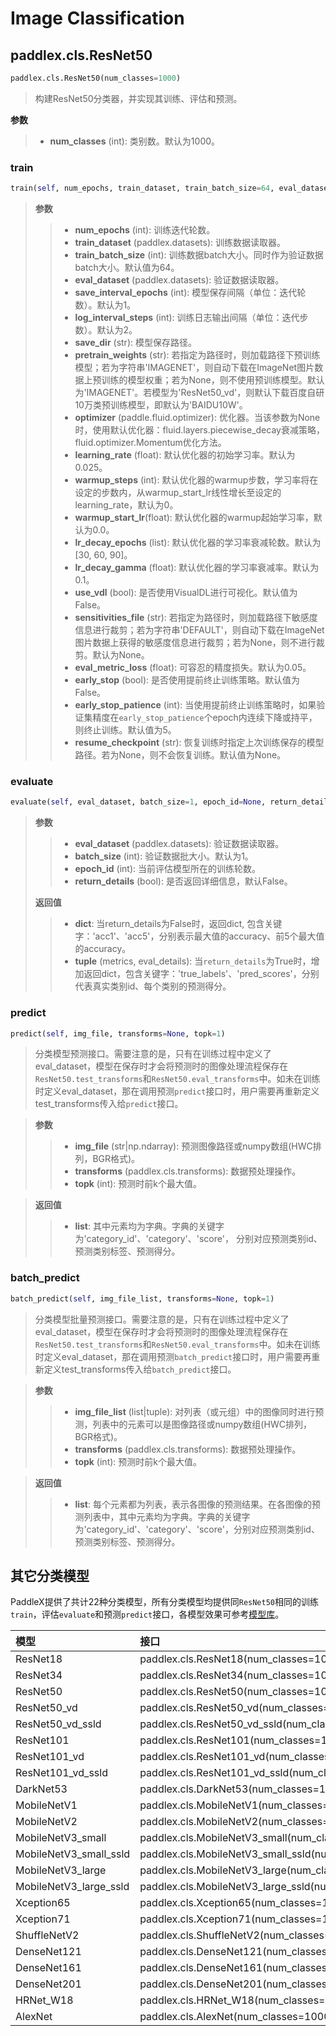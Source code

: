 # Image Classification

## paddlex.cls.ResNet50

```python
paddlex.cls.ResNet50(num_classes=1000)
```

> 构建ResNet50分类器，并实现其训练、评估和预测。  

**参数**

> - **num_classes** (int): 类别数。默认为1000。  

### train

```python
train(self, num_epochs, train_dataset, train_batch_size=64, eval_dataset=None, save_interval_epochs=1, log_interval_steps=2, save_dir='output', pretrain_weights='IMAGENET', optimizer=None, learning_rate=0.025, warmup_steps=0, warmup_start_lr=0.0, lr_decay_epochs=[30, 60, 90], lr_decay_gamma=0.1, use_vdl=False, sensitivities_file=None, eval_metric_loss=0.05, early_stop=False, early_stop_patience=5, resume_checkpoint=None)
```
>
> **参数**
>
> > - **num_epochs** (int): 训练迭代轮数。
> > - **train_dataset** (paddlex.datasets): 训练数据读取器。
> > - **train_batch_size** (int): 训练数据batch大小。同时作为验证数据batch大小。默认值为64。
> > - **eval_dataset** (paddlex.datasets): 验证数据读取器。
> > - **save_interval_epochs** (int): 模型保存间隔（单位：迭代轮数）。默认为1。
> > - **log_interval_steps** (int): 训练日志输出间隔（单位：迭代步数）。默认为2。
> > - **save_dir** (str): 模型保存路径。
> > - **pretrain_weights** (str): 若指定为路径时，则加载路径下预训练模型；若为字符串'IMAGENET'，则自动下载在ImageNet图片数据上预训练的模型权重；若为None，则不使用预训练模型。默认为'IMAGENET'。若模型为'ResNet50_vd'，则默认下载百度自研10万类预训练模型，即默认为'BAIDU10W'。
> > - **optimizer** (paddle.fluid.optimizer): 优化器。当该参数为None时，使用默认优化器：fluid.layers.piecewise_decay衰减策略，fluid.optimizer.Momentum优化方法。
> > - **learning_rate** (float): 默认优化器的初始学习率。默认为0.025。
> > - **warmup_steps** (int): 默认优化器的warmup步数，学习率将在设定的步数内，从warmup_start_lr线性增长至设定的learning_rate，默认为0。
> > - **warmup_start_lr**(float): 默认优化器的warmup起始学习率，默认为0.0。
> > - **lr_decay_epochs** (list): 默认优化器的学习率衰减轮数。默认为[30, 60, 90]。
> > - **lr_decay_gamma** (float): 默认优化器的学习率衰减率。默认为0.1。
> > - **use_vdl** (bool): 是否使用VisualDL进行可视化。默认值为False。
> > - **sensitivities_file** (str): 若指定为路径时，则加载路径下敏感度信息进行裁剪；若为字符串'DEFAULT'，则自动下载在ImageNet图片数据上获得的敏感度信息进行裁剪；若为None，则不进行裁剪。默认为None。
> > - **eval_metric_loss** (float): 可容忍的精度损失。默认为0.05。
> > - **early_stop** (bool): 是否使用提前终止训练策略。默认值为False。
> > - **early_stop_patience** (int): 当使用提前终止训练策略时，如果验证集精度在`early_stop_patience`个epoch内连续下降或持平，则终止训练。默认值为5。
> > - **resume_checkpoint** (str): 恢复训练时指定上次训练保存的模型路径。若为None，则不会恢复训练。默认值为None。

### evaluate

```python
evaluate(self, eval_dataset, batch_size=1, epoch_id=None, return_details=False)
```
>
> **参数**
>
> > - **eval_dataset** (paddlex.datasets): 验证数据读取器。
> > - **batch_size** (int): 验证数据批大小。默认为1。
> > - **epoch_id** (int): 当前评估模型所在的训练轮数。
> > - **return_details** (bool): 是否返回详细信息，默认False。
>
> **返回值**
>
> > - **dict**: 当return_details为False时，返回dict, 包含关键字：'acc1'、'acc5'，分别表示最大值的accuracy、前5个最大值的accuracy。
> > - **tuple** (metrics, eval_details): 当`return_details`为True时，增加返回dict，包含关键字：'true_labels'、'pred_scores'，分别代表真实类别id、每个类别的预测得分。

### predict

```python
predict(self, img_file, transforms=None, topk=1)
```

> 分类模型预测接口。需要注意的是，只有在训练过程中定义了eval_dataset，模型在保存时才会将预测时的图像处理流程保存在`ResNet50.test_transforms`和`ResNet50.eval_transforms`中。如未在训练时定义eval_dataset，那在调用预测`predict`接口时，用户需要再重新定义test_transforms传入给`predict`接口。

> **参数**
>
> > - **img_file** (str|np.ndarray): 预测图像路径或numpy数组(HWC排列，BGR格式)。
> > - **transforms** (paddlex.cls.transforms): 数据预处理操作。
> > - **topk** (int): 预测时前k个最大值。

> **返回值**
>
> > - **list**: 其中元素均为字典。字典的关键字为'category_id'、'category'、'score'，
> >       分别对应预测类别id、预测类别标签、预测得分。

### batch_predict

```python
batch_predict(self, img_file_list, transforms=None, topk=1)
```

> 分类模型批量预测接口。需要注意的是，只有在训练过程中定义了eval_dataset，模型在保存时才会将预测时的图像处理流程保存在`ResNet50.test_transforms`和`ResNet50.eval_transforms`中。如未在训练时定义eval_dataset，那在调用预测`batch_predict`接口时，用户需要再重新定义test_transforms传入给`batch_predict`接口。

> **参数**
>
> > - **img_file_list** (list|tuple): 对列表（或元组）中的图像同时进行预测，列表中的元素可以是图像路径或numpy数组(HWC排列，BGR格式)。
> > - **transforms** (paddlex.cls.transforms): 数据预处理操作。
> > - **topk** (int): 预测时前k个最大值。

> **返回值**
>
> > - **list**: 每个元素都为列表，表示各图像的预测结果。在各图像的预测列表中，其中元素均为字典。字典的关键字为'category_id'、'category'、'score'，分别对应预测类别id、预测类别标签、预测得分。


## 其它分类模型

PaddleX提供了共计22种分类模型，所有分类模型均提供同`ResNet50`相同的训练`train`，评估`evaluate`和预测`predict`接口，各模型效果可参考[模型库](../../appendix/model_zoo.md)。

| 模型              | 接口                    |
| :---------------- | :---------------------- |
| ResNet18          | paddlex.cls.ResNet18(num_classes=1000) |
| ResNet34          | paddlex.cls.ResNet34(num_classes=1000) |
| ResNet50          | paddlex.cls.ResNet50(num_classes=1000) |
| ResNet50_vd       | paddlex.cls.ResNet50_vd(num_classes=1000) |
| ResNet50_vd_ssld    | paddlex.cls.ResNet50_vd_ssld(num_classes=1000) |
| ResNet101          | paddlex.cls.ResNet101(num_classes=1000) |
| ResNet101_vd        | paddlex.cls.ResNet101_vd(num_classes=1000) |
| ResNet101_vd_ssld      | paddlex.cls.ResNet101_vd_ssld(num_classes=1000) |
| DarkNet53      | paddlex.cls.DarkNet53(num_classes=1000) |
| MobileNetV1         | paddlex.cls.MobileNetV1(num_classes=1000) |
| MobileNetV2       | paddlex.cls.MobileNetV2(num_classes=1000) |
| MobileNetV3_small       | paddlex.cls.MobileNetV3_small(num_classes=1000) |
| MobileNetV3_small_ssld  | paddlex.cls.MobileNetV3_small_ssld(num_classes=1000) |
| MobileNetV3_large   | paddlex.cls.MobileNetV3_large(num_classes=1000) |
| MobileNetV3_large_ssld | paddlex.cls.MobileNetV3_large_ssld(num_classes=1000) |
| Xception65     | paddlex.cls.Xception65(num_classes=1000) |
| Xception71     | paddlex.cls.Xception71(num_classes=1000) |
| ShuffleNetV2     | paddlex.cls.ShuffleNetV2(num_classes=1000) |
| DenseNet121      | paddlex.cls.DenseNet121(num_classes=1000) |
| DenseNet161       | paddlex.cls.DenseNet161(num_classes=1000) |
| DenseNet201       | paddlex.cls.DenseNet201(num_classes=1000) |
| HRNet_W18       | paddlex.cls.HRNet_W18(num_classes=1000) |
| AlexNet         | paddlex.cls.AlexNet(num_classes=1000) |
